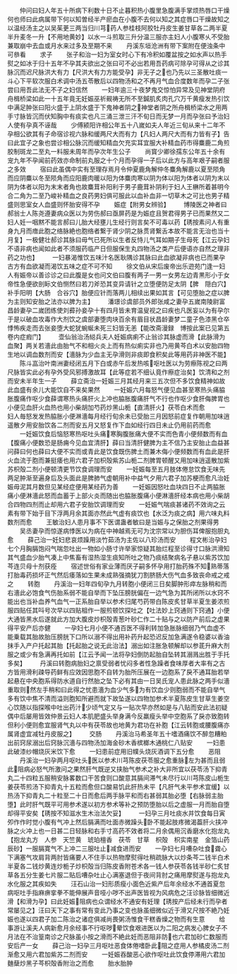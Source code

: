 <!-- { "loadSidebar": true } -->
　　仲问曰妇人年五十所病下利数十日不止暮积热小腹里急腹满手掌烦热唇口干燥何也师曰此病属带下何以知曽经半产瘀血在小腹不去何以知之其症唇口干燥故知之以温经汤主之以吴茱茰三两当归川芎药人参桂枝阿胶牡丹皮生姜甘草各二两半夏半升麦冬一升【不用地黄妙】以水一斗煎取三升分温三服亦主妇人小腹寒乆不受胎兼取崩中去血或月水来过多及至期不来
　　丹溪东垣沧洲有带下案附在便浊条中可叅看
　　求子
　　张子和治一妇为室女时心下有冷积如覆盆按之如水声以热手熨之如冰于归十五年不孕其夫欲出之张曰可不必出若用吾药病可除孕可得从之诊其脉沉而迟尺脉洪大有力【尺洪大有力方能受孕】非无子之也乃先以三圣散吐痰一斗心下平软次服白术调中汤五苓散后以四物汤和之不再月气血合度数年而孕二子张尝曰用吾此法无不子之妇信然
　　一妇年逾三十夜梦鬼交惊怕异常及见神堂阴府舟楫桥梁如此一十五年竟无妊娠巫祈觋祷无所不至鍼肌炙肉孔穴万千黄瘦发热引饮中满足肿张曰阳火盛于上阴水盛于下鬼神者阴之神堂者阴之所舟楫桥梁水之用两手寸脉皆沉而伏知胸中有痰实也凡三涌三泄三汗不旬日而无梦一月而孕张曰予治妇人使有孕真不诬哉
　　少傅颍阳许相公年五十八嵗如夫人年近三旬从来十二年不孕相公欲其有子命宿诊视六脉和缓两尺大而有力【凡妇人两尺大而有力皆有子】告曰此宜子之象也尝诊相公脉沉而缓知精血欠充实耳宜服大补精血药市得麋鹿二角煎胶制斑龙二至丸一料服未周年而孕次年生公子
　　尚寳少卿徐孺东公年五十余有宠九年不孕闻前药效亦命制前丸服之十个月而孕得一子后以此方与高年艰子嗣者服之多效
　　宿曰此虽偶中实有至理存焉月令仲夏鹿角解仲冬麋角解鹿以夏至陨角而应阴麋以冬至陨角而应阳鹿肉暖以阳为体麋肉寒以阴为体以阳为体者以阴为末以阴为体者以阳为末末者角也故麋茸补阳利于男子鹿茸补阴利于妇人王楙所着甚明今合二角为二至乃峻补精血之良药男妇俱可服此以血补血非一切草木之可比也男子精盛则思室女人血盛则怀胎安得不孕
　　娠症【附男女辨验】
　　博陵医之神者曰郝翁士人陈尧遵妻病众医以为劳伤郝曰亟屏药是为娠症且贺君得男子已而果然又二妇人妊一咽黙不能言郝曰儿胎大经壅儿生经行则言矣不可毒以药【琇按素问人有重身九月而瘖此胞之络脉絶也胞络者繋于肾少阴之脉贯肾繋舌本故不能言无治也当十月复】一极健壮郝诊其脉曰毋气已死所以生者反恃儿气耳如期子生母死【江云孕妇不语非病也闻如此者不须服药临产日但服保生丸四物汤之类产后便语亦自然之理非药之功也】
　　一妇暴渴惟饮五味汁名医耿隅诊其脉曰此血欲凝非病也已而果孕古方有血欲凝而渴饮五味之症不可不知
　　徐文伯从宋后废帝出乐逰苑门逢一妇人有娠帝以善诊诊之曰此腹是女也问文伯曰腹有两子一男一女男左边青黒形小于女帝性急便欲剖眎文伯恻然曰若刀斧恐其变异请针之立堕便防足太阴【脾　隠白穴】补手阳明【大肠　合谷穴】胎便应针而落两儿相续出果如其言【可见堕胎之症以脾为主则知安胎之法亦以脾为主】
　　潘璟诊虞部员外郎张咸之妻孕五嵗南陵尉富昌龄妻孕二嵗团练使刘彛孙妾孕十有四月皆未育温叟视之曰疾也凡医妄以为有孕尔于是以破血攻毒作大剂饮之虞部妻堕肉块百余有眉目状昌龄妻梦二童子色漆黑仓卒悸怖疾走而去张妾堕大蛇犹蜿蜒未死三妇皆无恙【能改斋漫録　博按此案已见第五卷内症瘕门】
　　壶仙翁治汤縂兵夫人妊娠病痢不止翁诊其脉虚而滑【此脉滑为血聚】两关若濇此由胎气不和相火炎上而有热似痢实非也乃用黄芩白术以安胎四物生地以调血数剂而安【濇脉为少血主无孕滑则非痰即食积矣此等用药非神医不能】
　　陈斗嵓治叶南洲妻经闭五月下白或赤午后发热咳呕吐医以为劳瘵陈视之曰两尺脉皆实此必有孕外受风邪搏激故耳【此等症若不细认竟作瘵症治矣】饮清和之剂而安未半年生一子
　　薛立斋治一妊娠三月其经月来三五次但不多饮食精神如故此血盛有余儿大能饮自不来矣果然
　　一妊娠六月每怒气便见血甚至寒热头痛脇胀腹痛作呕少食薛谓寒热头痛肝火上冲也脇胀腹痛肝气不行也作呕少食肝侮脾胃也小便见血肝火血热也用小柴胡加芍药炒黑山栀【直清肝火】茯苓白术而愈
　　一妇人毎怒发发热脇胀小便淋濇每月经行旬余未已受胎三月因怒前症复作朝用加味逍遥散夕用安胎饮各二剂而安五月又怒复作下血如经行四日未止仍用前药而愈
　　一妊娠饮食后恼怒寒热呕吐头痛寒胸腹胀痛大便不实而色青小便频数而有血【腹痛小便数恐是肠痈今见血宜清肝】薛曰当清肝健脾为主不信乃主安胎止血益甚问薛曰何也薛曰大便不实而或青此是饮食既伤脾土而兼木侮小便频数而有血此是肝火血流于胞而兼挺痿也用六君子加枳殻紫苏山栀二剂脾胃顿醒又用加味逍遥散加紫苏枳殻二剂小便顿清更节饮食调理而安
　　一妊娠每至五月肢体倦怠饮食无味先两足肿渐至遍身后及头面此是脾肺气虚朝用补中益气夕用六君子加苏梗而愈凡治妊娠毋泥其月数但见某经症便用某经药为善
　　一妊娠因怒吐血块四日不止两脇胀痛小便淋濇此怒而血蓄于上部火炎而随出也脇胀腹痛小便淋濇肝经本病也用小柴胡合四物四剂而止却用六君子安胎饮调理而安
　　一妊娠气喘痰甚诸药不效询之云素有带下始于目下浮两月余其面亦然此气虚有痰饮也【水泛为痰之病】用六味丸料数剂而愈
　　王敏治妇人患月事不下医谓蛊者敏曰是当娠与之保胎之剂果得男
　　吴丞妻孕而惊遂病悸医以为病在中神越焉无可为沈宗常以为胆伤耳俾服抱胆丸愈
　　薛己治一妊妇悲哀烦躁用淡竹茹汤为主佐以八珍汤而安
　　程文彬治孕妇七个月胸膈饱闷气喘忽吐出一物如小肠寸许举家惊疑其胎烂程至诊得寸口脉洪滑知其气盛血少胎气凑上中焦畜有湿热湿生痰知所吐之物乃痰结聚病名子悬以紫苏饮加芩连贝母十剂获痊
　　宿述世俗有家业薄而厌子嗣多怀孕用打胎药殊不知熟蒂落打胎毒药损坏正气然后痿落如生果未成熟强摘犹刀割脐肠大伤气血多致丧命戒之戒之
　　转胞
　　丹溪治一妇年四旬孕九月转胞小便闭三日矣脚肿形瘁左脉稍和而右濇此必饱食气伤胎系弱不能自举而下坠压膀胱偏在一边气急为其所闭所以水窍不能出也当补血养气血气一正系胎自举以参术归尾芍药带白陈皮炙甘草半夏生姜浓煎服四贴任其呌号次早以四贴柤作一服煎顿饮探吐之【吐法妙上窍通则下窍通】小便大通皆黑水后遂就此方加大腹皮炒枳殻青葱叶砂仁作二十贴与之以防产前后之虚果得平安产后亦健
　　一孕妇七月小便不通百医不得利转加急胀脉细弱乃气血虚不能乗载其胎故胎压膀胱下口所以溺不得出用补药升起恐迟反加急满遂令稳婆以香油抹手入产户托起其胎【托起胎之说无此治法】溺出如注胀急顿解却以参茋升麻大剂服之或少有急满再托如前【江云予闻一法将孕妇倒防起胎自坠转其溺溅出胜于手托多矣】
　　丹溪曰转胞病胎妇之禀受弱者忧闷多者性急躁者食味厚者大率有之古方皆用滑利疎导药鲜有应效因思胞不自转为胎所压展在一边胞系了戾不通耳胎若举起悬在中央胞系得防水道自行然胎之坠下必有其由一日吴氏宠人患此脉之两手似濇重取则然左手稍和曰此得之忧患濇为血少气多为有饮血少则胞弱而不能自举气多有饮中焦不清而溢则胞知所避而就下故坠遂以四物加参术半夏陈皮生甘草生姜空心饮随以指探喉中吐出药汁少顷气定又与一贴次早亦然如是与八贴而安此法初疑偶中后屡用皆效仲景云妇人本肌肥盛头举身满今反羸瘦头举中空胞系了戾亦致胞转但利小便则愈宜服肾气丸以中有茯苓故也地黄为君功在补胞【江云转胞或腰腹痛亦属肾虚宜减牡丹皮服之】
　　交肠
　　丹溪治马希圣年五十嗜酒痛饮不醉忽糟粕出前窍尿溺出后窍脉沉濇与四物汤加海金砂木香槟榔木通桃仁八贴安
　　一妇患此破漆纱帽烧灰米饮下愈
　　一妇患前症用旧幞头烧灰酒调下五分愈
　　恶阻
　　丹溪治一妇孕两月呕吐头医以参术川芎陈皮茯苓服之愈重脉左为甚而且弱此阻病必怒气所激问之果然肝气既逆又挟胎气参术之补大非所宜以茯苓汤下抑青丸二十四粒五服稍安脉畧数口干苦食则口酸意其膈间滞气未尽行以川芎陈皮山栀生姜茯苓煎汤下抑青丸十五粒而愈但口酸易饥此肝热未平【凡肝气未平参术宜缓】以热汤下抑青丸二十粒至二十日而愈后两手脉平和而右甚弱其胎必堕【右脉弱主胎堕】此时肝气既平可用参术遂以初方参术等补之预防堕胎以后之虚服一月而胎自堕却得平安矣【琇按不知滋水生木治法欠妥】
　　一妇孕三月吐痰水并饮食每日寅夘作作时觉小腹有气冲上然后膈满而吐面赤微躁头卧不能起肢疼微渴葢肝火挟冲脉之火冲上也一日甚二日轻脉和右手寸高药不效者将二月余偶用沉香磨水化抱龙丸【抱龙丸方　人参　天竺黄　琥珀檀香　茯苓　甘草　枳殻　枳实南星　金箔山药　辰砂】一服膈寛气不上冲二三服吐止减食进而安
　　一孕妇七月嘈杂吐食聋心下满塞气攻肩背两肘皆痛要人不住手以热物摩熨得吐稍疏脉大以炒条芩二钱半白术半夏各二钱炒黄连炒栀子炒枳殻当归陈皮香附苍术各一钱人参茯苓各钱半砂仁炙甘草各五分生姜七片服二贴后嘈杂吐止心满塞退但于夜间背肘之痛用摩熨遂与抱龙丸水化服之其疾如失
　　汪石山治一妇形质瘦小面色近紫产后年余经水不通首夏忽病呕吐手指麻痹挛拳不能伸展声音哑小哕不出声医皆视为风病危之汪诊脉皆细微近滑【和滑为孕】曰此妊娠阻病也众谓经水不通安有妊理【琇按产后经未行而孕者常屡见之】汪曰天下之事有常有变此乃事之变也脉虽细微似近于滑又尺按不絶乃妊娠也遂以四君子加二陈治之诸症俱减尚畏粥汤惟食干糕香燥之物而有生意
　　给事游让溪夫人病新愈月余经事不行呕哕晕饮食艰进医以为二阳之病发心脾女子不月法在不治篁南诊之尺脉虽小按之滑而不絶此妊而恶阻非防也六君加砂仁数服而安后产一女
　　薛己治一妇孕三月呕吐恶食体倦嗜卧此阻之症用人参橘皮汤二剂渐愈又用六君加紫苏二剂而安
　　一妊娠吞酸恶心欲作呕吐此饮食停滞用六君加麯蘖炒黑子芩枳殻香附治之而愈
　　胎水胎肿
